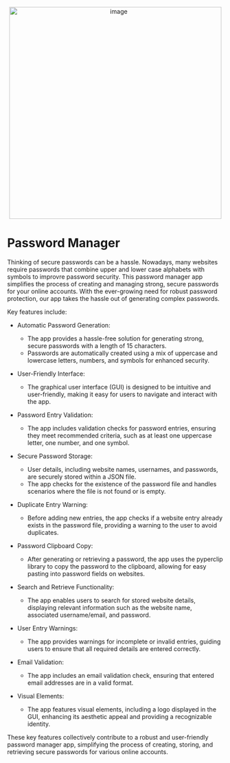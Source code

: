 <p align="center">
  <img width="494" alt="image" src="https://github.com/lewispy/Password-Manager/assets/51890937/b0333095-251d-4331-bef8-77ebc6ed2572">
</p>


##
# Password Manager

Thinking of secure passwords can be a hassle.
Nowadays, many websites require passwords that combine upper and lower case alphabets with symbols to improvre password security.
This password manager app simplifies the process of creating and managing strong, secure passwords for your online accounts.
With the ever-growing need for robust password protection, our app takes the hassle out of generating complex passwords.

Key features include:

+ Automatic Password Generation:
  - The app provides a hassle-free solution for generating strong, secure passwords with a length of 15 characters.
  - Passwords are automatically created using a mix of uppercase and lowercase letters, numbers, and symbols for enhanced security.

+ User-Friendly Interface:
  - The graphical user interface (GUI) is designed to be intuitive and user-friendly, making it easy for users to navigate and interact with the app.

+ Password Entry Validation:
  - The app includes validation checks for password entries, ensuring they meet recommended criteria, such as at least one uppercase letter, one number, and one symbol.

+ Secure Password Storage:
  - User details, including website names, usernames, and passwords, are securely stored within a JSON file.
  - The app checks for the existence of the password file and handles scenarios where the file is not found or is empty.

+ Duplicate Entry Warning:
  - Before adding new entries, the app checks if a website entry already exists in the password file, providing a warning to the user to avoid duplicates.

+ Password Clipboard Copy:
  - After generating or retrieving a password, the app uses the pyperclip library to copy the password to the clipboard, allowing for easy pasting into password fields on websites.

+ Search and Retrieve Functionality:
  - The app enables users to search for stored website details, displaying relevant information such as the website name, associated username/email, and password.

+ User Entry Warnings:
  - The app provides warnings for incomplete or invalid entries, guiding users to ensure that all required details are entered correctly.

+ Email Validation:
  - The app includes an email validation check, ensuring that entered email addresses are in a valid format.

+ Visual Elements:
  - The app features visual elements, including a logo displayed in the GUI, enhancing its aesthetic appeal and providing a recognizable identity.

These key features collectively contribute to a robust and user-friendly password manager app, simplifying the process of creating, storing, and retrieving secure passwords for various online accounts.


